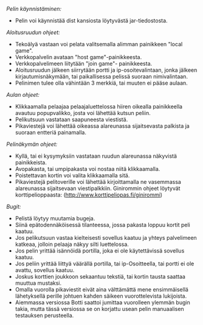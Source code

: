 *Pelin käynnistäminen:*
* Pelin voi käynnistää dist kansiosta löytyvästä jar-tiedostosta.

*Aloitusruudun ohjeet:*
* Tekoälyä vastaan voi pelata valitsemalla alimman painikkeen "local game".
* Verkkopalvelin avataan "host game"-painikkeesta.
* Verkkopalvelimeen liitytään "join game"- painikkeesta.
* Aloitusruudun jälkeen siirrytään portti ja ip-osoitevalintaan, jonka jälkeen kirjautumisnäkymään, tai paikallisessa pelissä suoraan nimivalintaan.
* Pelinimen tulee olla vähintään 3 merkkiä, tai muuten ei pääse aulaan.

*Aulan ohjeet:*
* Klikkaamalla pelaajaa pelaajaluettelossa hiiren oikealla painikkeella avautuu popupvalikko, josta voi lähettää kutsun peliin.
* Pelikutsuun vastataan saapuneesta viestistä.
* Pikaviestejä voi lähettää oikeassa alareunassa sijaitsevasta palkista ja suoraan entteriä painamalla.

*Pelinäkymän ohjeet:*
* Kyllä, tai ei kysymyksiin vastataan ruudun alareunassa näkyvistä painikkeista.
* Avopakasta, tai umpipakasta voi nostaa niitä klikkaamalla.
* Poistettavan kortin voi valita klikkaamalla sitä.
* Pikaviestejä pelitoverille voi lähettää kirjoittamalla ne vasemmassa alareunassa sijaitsevaan viestipalkkiin.
Ginirommin ohjeet löytyvät korttipelioppaasta: (http://www.korttipeliopas.fi/ginirommi)

*Bugit:*
* Pelistä löytyy muutamia bugeja.
* Siinä epätodennäköisessä tilanteessa, jossa pakasta loppuu kortit peli kaatuu.
* Jos pelikutsuun vastaa kielteisesti sovellus kaatuu ja yhteys palvelimeen katkeaa, jolloin pelaaja näkyy silti luettelossa.
* Jos pelin yrittää isännöidä portilla, joka ei ole käytettävissä sovellus kaatuu.
* Jos peliin yrittää liittyä väärällä portilla, tai ip-Osoitteella, tai portti ei ole avattu, sovellus kaatuu.
* Joskus korttien joukkoon sekaantuu tekstiä, tai kortin tausta saattaa muuttua mustaksi.
* Omalla vuorolla pikaviestit eivät aina välttämättä mene ensimmäisellä lähetyksellä perille johtuen kahden säikeen vuorottelevista lukijoista.
* Aiemmassa versiossa Botti saattoi jumittaa vuorolleen ylemmän bugin takia, mutta tässä versiossa se on korjattu usean pelin manuaalisen testauksen perusteella.
